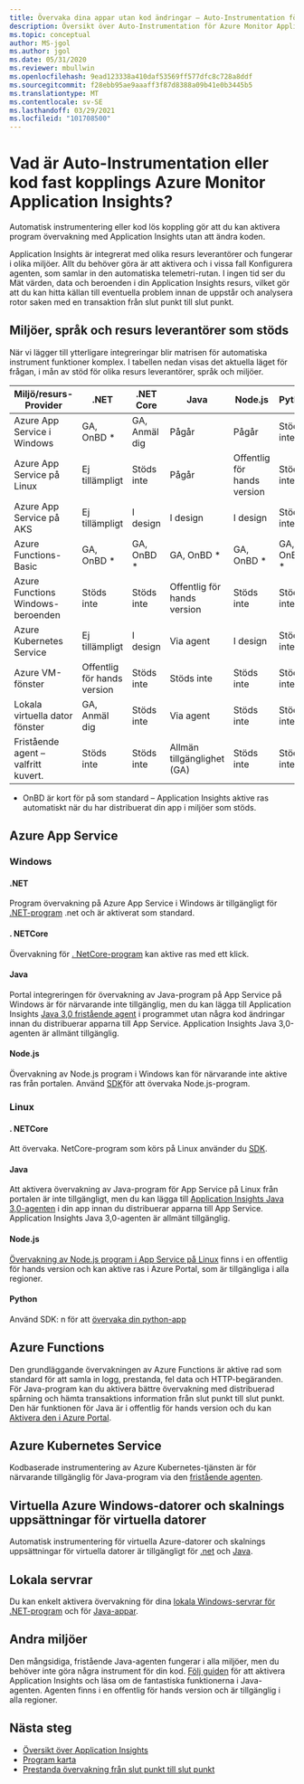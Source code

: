 ```yaml
---
title: Övervaka dina appar utan kod ändringar – Auto-Instrumentation för Azure Monitor Application Insights | Microsoft Docs
description: Översikt över Auto-Instrumentation för Azure Monitor Application Insights-programkodad hantering av program prestanda
ms.topic: conceptual
author: MS-jgol
ms.author: jgol
ms.date: 05/31/2020
ms.reviewer: mbullwin
ms.openlocfilehash: 9ead123338a410daf53569ff577dfc8c728a8ddf
ms.sourcegitcommit: f28ebb95ae9aaaff3f87d8388a09b41e0b3445b5
ms.translationtype: MT
ms.contentlocale: sv-SE
ms.lasthandoff: 03/29/2021
ms.locfileid: "101708500"
---
```

# <a name="what-is-auto-instrumentation-or-codeless-attach---azure-monitor-application-insights"></a>Vad är Auto-Instrumentation eller kod fast kopplings Azure Monitor Application Insights?

Automatisk instrumentering eller kod lös koppling gör att du kan aktivera program övervakning med Application Insights utan att ändra koden.  

Application Insights är integrerat med olika resurs leverantörer och fungerar i olika miljöer. Allt du behöver göra är att aktivera och i vissa fall Konfigurera agenten, som samlar in den automatiska telemetri-rutan. I ingen tid ser du Mät värden, data och beroenden i din Application Insights resurs, vilket gör att du kan hitta källan till eventuella problem innan de uppstår och analysera rotor saken med en transaktion från slut punkt till slut punkt.

## <a name="supported-environments-languages-and-resource-providers"></a>Miljöer, språk och resurs leverantörer som stöds

När vi lägger till ytterligare integreringar blir matrisen för automatiska instrument funktioner komplex. I tabellen nedan visas det aktuella läget för frågan, i mån av stöd för olika resurs leverantörer, språk och miljöer.

|Miljö/resurs-Provider          | .NET            | .NET Core       | Java            | Node.js         | Python          |
|---------------------------------------|-----------------|-----------------|-----------------|-----------------|-----------------|
|Azure App Service i Windows           | GA, OnBD *       | GA, Anmäl dig      | Pågår     | Pågår     | Stöds inte   |
|Azure App Service på Linux             | Ej tillämpligt             | Stöds inte   | Pågår     | Offentlig för hands version  | Stöds inte   |
|Azure App Service på AKS               | Ej tillämpligt             | I design       | I design       | I design       | Stöds inte   |
|Azure Functions-Basic                | GA, OnBD *       | GA, OnBD *       | GA, OnBD *       | GA, OnBD *       | GA, OnBD *       |
|Azure Functions Windows-beroenden | Stöds inte   | Stöds inte   | Offentlig för hands version  | Stöds inte   | Stöds inte   |
|Azure Kubernetes Service               | Ej tillämpligt             | I design       | Via agent   | I design       | Stöds inte   |
|Azure VM-fönster                      | Offentlig för hands version  | Stöds inte   | Stöds inte   | Stöds inte   | Stöds inte   |
|Lokala virtuella dator fönster                | GA, Anmäl dig      | Stöds inte   | Via agent   | Stöds inte   | Stöds inte   |
|Fristående agent – valfritt kuvert.            | Stöds inte   | Stöds inte   | Allmän tillgänglighet (GA)              | Stöds inte   | Stöds inte   |

* OnBD är kort för på som standard – Application Insights aktive ras automatiskt när du har distribuerat din app i miljöer som stöds. 

## <a name="azure-app-service"></a>Azure App Service

### <a name="windows"></a>Windows

#### <a name="net"></a>.NET
Program övervakning på Azure App Service i Windows är tillgängligt för [.NET-program](./azure-web-apps.md?tabs=net) .net och är aktiverat som standard.

#### <a name="netcore"></a>. NETCore
Övervakning för [. NetCore-program](./azure-web-apps.md?tabs=netcore) kan aktive ras med ett klick.

#### <a name="java"></a>Java
Portal integreringen för övervakning av Java-program på App Service på Windows är för närvarande inte tillgänglig, men du kan lägga till Application Insights [Java 3,0 fristående agent](./java-in-process-agent.md) i programmet utan några kod ändringar innan du distribuerar apparna till App Service. Application Insights Java 3,0-agenten är allmänt tillgänglig.

#### <a name="nodejs"></a>Node.js
Övervakning av Node.js program i Windows kan för närvarande inte aktive ras från portalen. Använd [SDK](./nodejs.md)för att övervaka Node.js-program.

### <a name="linux"></a>Linux

#### <a name="netcore"></a>. NETCore
Att övervaka. NetCore-program som körs på Linux använder du [SDK](./asp-net-core.md).

#### <a name="java"></a>Java 
Att aktivera övervakning av Java-program för App Service på Linux från portalen är inte tillgängligt, men du kan lägga till [Application Insights Java 3,0-agenten](./java-in-process-agent.md) i din app innan du distribuerar apparna till App Service. Application Insights Java 3,0-agenten är allmänt tillgänglig.

#### <a name="nodejs"></a>Node.js
[Övervakning av Node.js program i App Service på Linux](./azure-web-apps.md?tabs=nodejs) finns i en offentlig för hands version och kan aktive ras i Azure Portal, som är tillgängliga i alla regioner. 

#### <a name="python"></a>Python
Använd SDK: n för att [övervaka din python-app](./opencensus-python.md) 

## <a name="azure-functions"></a>Azure Functions

Den grundläggande övervakningen av Azure Functions är aktive rad som standard för att samla in logg, prestanda, fel data och HTTP-begäranden. För Java-program kan du aktivera bättre övervakning med distribuerad spårning och hämta transaktions information från slut punkt till slut punkt. Den här funktionen för Java är i offentlig för hands version och du kan [Aktivera den i Azure Portal](./monitor-functions.md).

## <a name="azure-kubernetes-service"></a>Azure Kubernetes Service

Kodbaserade instrumentering av Azure Kubernetes-tjänsten är för närvarande tillgänglig för Java-program via den [fristående agenten](./java-in-process-agent.md). 

## <a name="azure-windows-vms-and-virtual-machine-scale-set"></a>Virtuella Azure Windows-datorer och skalnings uppsättningar för virtuella datorer

Automatisk instrumentering för virtuella Azure-datorer och skalnings uppsättningar för virtuella datorer är tillgängligt för [.net](./azure-vm-vmss-apps.md) och [Java](./java-in-process-agent.md).  

## <a name="on-premises-servers"></a>Lokala servrar
Du kan enkelt aktivera övervakning för dina [lokala Windows-servrar för .NET-program](./status-monitor-v2-overview.md) och för [Java-appar](./java-in-process-agent.md).

## <a name="other-environments"></a>Andra miljöer
Den mångsidiga, fristående Java-agenten fungerar i alla miljöer, men du behöver inte göra några instrument för din kod. [Följ guiden](./java-in-process-agent.md) för att aktivera Application Insights och läsa om de fantastiska funktionerna i Java-agenten. Agenten finns i en offentlig för hands version och är tillgänglig i alla regioner. 

## <a name="next-steps"></a>Nästa steg

* [Översikt över Application Insights](./app-insights-overview.md)
* [Program karta](./app-map.md)
* [Prestanda övervakning från slut punkt till slut punkt](../app/tutorial-performance.md)